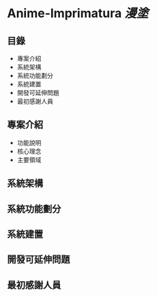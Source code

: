 # Anime-Imprimatura *漫塗*
## 目錄
- 專案介紹
- 系統架構
- 系統功能劃分
- 系統建置
- 開發可延伸問題
- 最初感謝人員
## 專案介紹
- 功能說明
- 核心理念
- 主要領域
## 系統架構
## 系統功能劃分
## 系統建置
## 開發可延伸問題
## 最初感謝人員
